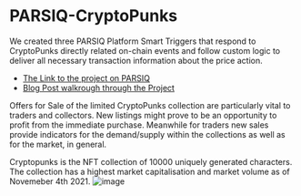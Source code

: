 # PARSIQ-CryptoPunks

We created three PARSIQ Platform Smart Triggers that respond to CryptoPunks directly related on-chain events and follow custom logic to deliver all necessary transaction information about the price action.

* [The Link to the project on PARSIQ](https://portal.parsiq.net/monitoring/projects/6ba2e00f-813c-4f5c-bf36-c5d53cbd7791/triggers)
* [Blog Post walkrough through the Project](https://dspyt.com/generating-fast-and-easy-parsiq-triggers-for-cryptopunks/)


Offers for Sale of the limited CryptoPunks collection are particularly vital to traders and collectors. New listings might prove to be an opportunity to profit from the immediate purchase. Meanwhile for traders new sales provide indicators for the demand/supply within the collections as well as for the market, in general.

Cryptopunks is the NFT collection of 10000 uniquely generated characters. The collection has a highest market capitalisation and market volume as of Novemeber 4th 2021. 
![image](https://user-images.githubusercontent.com/66903336/140242896-9c339336-e36b-4388-8aa9-56760bf8cd4a.png)

